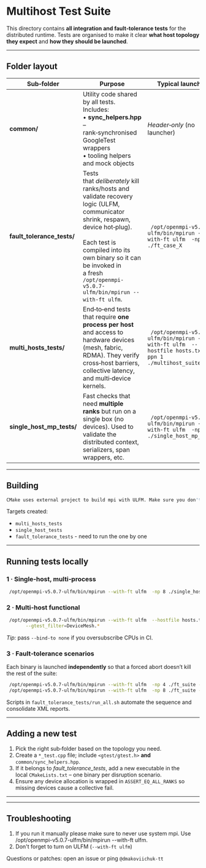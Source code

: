 # Multihost Test Suite

This directory contains **all integration and fault‑tolerance tests** for the distributed runtime.  Tests are organised to make it clear **what host topology they expect** and **how they should be launched**.

---

## Folder layout

| Sub‑folder                   | Purpose                                                                                                                                                                                                                  | Typical launcher                                       |
| ---------------------------- | ------------------------------------------------------------------------------------------------------------------------------------------------------------------------------------------------------------------------ | ------------------------------------------------------ |
| **common/**                  | Utility code shared by all tests.  Includes:<br>• **sync\_helpers.hpp** – rank‑synchronised GoogleTest wrappers<br>• tooling helpers and mock objects                                                                    | *Header‑only* (no launcher)                            |
| **fault\_tolerance\_tests/** | Tests that *deliberately* kill ranks/hosts and validate recovery logic (ULFM, communicator shrink, respawn, device hot‑plug).<br><br>Each test is compiled into its own binary so it can be invoked in a fresh ` /opt/openmpi-v5.0.7-ulfm/bin/mpirun --with-ft ulfm `. | ` /opt/openmpi-v5.0.7-ulfm/bin/mpirun --with-ft ulfm  -np <N> ./ft_case_X`                           |
| **multi\_hosts\_tests/**     | End‑to‑end tests that require **one process per host** and access to hardware devices (mesh, fabric, RDMA). They verify cross‑host barriers, collective latency, and multi‑device kernels.                               | ` /opt/openmpi-v5.0.7-ulfm/bin/mpirun --with-ft ulfm  --hostfile hosts.txt -ppn 1 ./multihost_suite` |
| **single\_host\_mp\_tests/** | Fast checks that need **multiple ranks** but run on a single box (no devices). Used to validate the distributed context, serializers, span wrappers, etc.                                                                | ` /opt/openmpi-v5.0.7-ulfm/bin/mpirun --with-ft ulfm  -np 8 ./single_host_mp_tests`                     |


---

## Building

```bash
CMake uses external project to build mpi with ULFM. Make sure you don't use a system mpirun
```

Targets created:

* `multi_hosts_tests`
* `single_host_tests`
* `fault_tolerance_tests` - need to run the one by one

---

## Running tests locally

### 1 · Single‑host, multi‑process

```bash
 /opt/openmpi-v5.0.7-ulfm/bin/mpirun --with-ft ulfm  -np 8 ./single_host_suite --gtest_output=xml:results_single.xml
```

### 2 · Multi‑host functional

```bash
 /opt/openmpi-v5.0.7-ulfm/bin/mpirun --with-ft ulfm  --hostfile hosts.txt -ppn 1 ./multi_hosts_suite \
       --gtest_filter=DeviceMesh.*
```

*Tip:* pass `--bind-to none` if you oversubscribe CPUs in CI.

### 3 · Fault‑tolerance scenarios

Each binary is launched **independently** so that a forced abort doesn’t kill the rest of the suite:

```bash
 /opt/openmpi-v5.0.7-ulfm/bin/mpirun --with-ft ulfm  -np 4 ./ft_suite --gtest_filter=FaultTolerance.comm_recover
 /opt/openmpi-v5.0.7-ulfm/bin/mpirun --with-ft ulfm  -np 8 ./ft_suite --gtest_filter=FaultTolerance.rank_restart
```

Scripts in `fault_tolerance_tests/run_all.sh` automate the sequence and consolidate XML reports.


---

## Adding a new test

1. Pick the right sub‑folder based on the topology you need.
2. Create a `*_test.cpp` file; include `<gtest/gtest.h>` **and** `common/sync_helpers.hpp`.
3. If it belongs to *fault\_tolerance\_tests*, add a new executable in the local `CMakeLists.txt` – one binary per disruption scenario.
4. Ensure any device allocation is wrapped in `ASSERT_EQ_ALL_RANKS` so missing devices cause a collective fail.

---



---

## Troubleshooting
1. If you run it manually please make sure to never use system mpi. Use  /opt/openmpi-v5.0.7-ulfm/bin/mpirun --with-ft ulfm.
2. Don't forget to turn on ULFM (`--with-ft ulfm`)

Questions or patches: open an issue or ping `@dmakoviichuk-tt`
